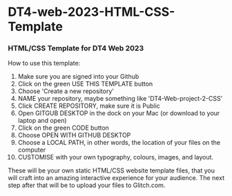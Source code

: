 # DT4-web-2023-HTML-CSS-Template

### HTML/CSS Template for DT4 Web 2023

How to use this template:
1. Make sure you are signed into your Github
2. Click on the green USE THIS TEMPLATE button
3. Choose 'Create a new repository'
4. NAME your repository, maybe something like 'DT4-Web-project-2-CSS'
5. Click CREATE REPOSITORY, make sure it is Public
6. Open GITGUB DESKTOP in the dock on your Mac (or download to your laptop and open)
7. Click on the green CODE button
8. Choose OPEN WITH GITHUB DESKTOP
9. Choose a LOCAL PATH, in other words, the location of your files on the computer
10. CUSTOMISE with your own typography, colours, images, and layout.

These will be your own static HTML/CSS website template files, that you will craft into an amazing interactive experience for your audience.
The next step after that will be to upload your files to Glitch.com.

